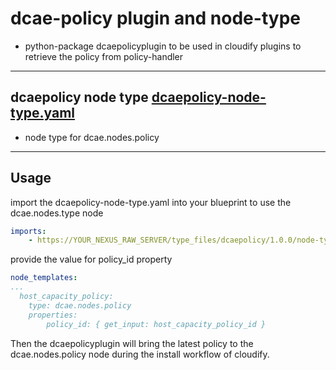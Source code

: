 # dcae-policy plugin and node-type
- python-package dcaepolicyplugin to be used in cloudify plugins to retrieve the policy from policy-handler

---

## dcaepolicy node type [dcaepolicy-node-type.yaml](./dcaepolicy-node-type.yaml)
- node type for dcae.nodes.policy

---

## Usage

import the dcaepolicy-node-type.yaml into your blueprint to use the dcae.nodes.type node

```yaml
imports:
    - https://YOUR_NEXUS_RAW_SERVER/type_files/dcaepolicy/1.0.0/node-type.yaml
```

provide the value for policy_id property

```yaml
node_templates:
...
  host_capacity_policy:
    type: dcae.nodes.policy
    properties:
        policy_id: { get_input: host_capacity_policy_id }
```

Then the dcaepolicyplugin will bring the latest policy to the dcae.nodes.policy node during the install workflow of cloudify.
